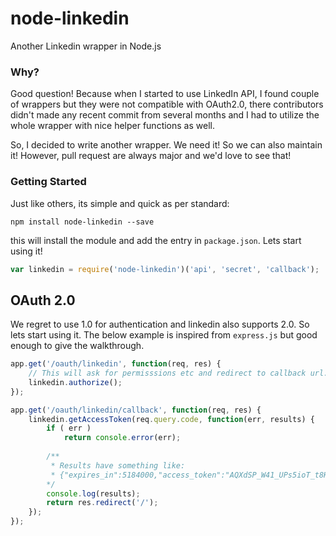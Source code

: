 node-linkedin
==============

Another Linkedin wrapper in Node.js

### Why?
Good question! Because when I started to use LinkedIn API, I found couple of wrappers but they were not compatible with OAuth2.0, there contributors didn't made any recent commit from several months and I had to utilize the whole wrapper with nice helper functions as well.

So, I decided to write another wrapper. We need it! So we can also maintain it! However, pull request are always major and we'd love to see that!

### Getting Started

Just like others, its simple and quick as per standard:

`npm install node-linkedin --save`

this will install the module and add the entry in `package.json`. Lets start using it!

```javascript
var linkedin = require('node-linkedin')('api', 'secret', 'callback');
```

## OAuth 2.0

We regret to use 1.0 for authentication and linkedin also supports 2.0. So lets start using it. The below example is inspired from `express.js` but good enough to give the walkthrough.

```javascript
app.get('/oauth/linkedin', function(req, res) {
    // This will ask for permisssions etc and redirect to callback url.
    linkedin.authorize();
});

app.get('/oauth/linkedin/callback', function(req, res) {
    linkedin.getAccessToken(req.query.code, function(err, results) {
        if ( err )
            return console.error(err);
        
        /**
         * Results have something like:
         * {"expires_in":5184000,"access_token":"AQXdSP_W41_UPs5ioT_t8HESyODB4FqbkJ8LrV_5mff4gPODzOYR"}
        */
        console.log(results);
        return res.redirect('/');
    });
});
```